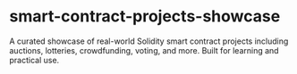 # smart-contract-projects-showcase
A curated showcase of real-world Solidity smart contract projects including auctions, lotteries, crowdfunding, voting, and more. Built for learning and practical use.
